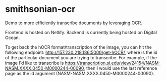 # smithsonian-ocr

Demo to more efficiently transcribe documents by leveraging OCR.

Frontend is hosted on Netlify. Backend is currently being hosted on Digital Ocean.

To get back the hOCR format/transcription of the image, you can hit the following endpoint: http://157.230.218.186:5000/get-hOCR/<id>, where <id> is the id of the particular document you are trying to transcribe. For example, if the image I'd like to transcribe is https://transcription.si.edu/view/24154/NASM-NASM.XXXX.0450-M0000244-00090, then I would use the last reference page as the id argument (NASM-NASM.XXXX.0450-M0000244-00090).
  
  
